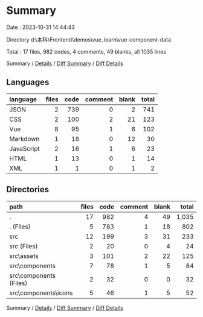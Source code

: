 # Summary

Date : 2023-10-31 14:44:43

Directory d:\\本科\\Frontend\\demos\\vue_learn\\vue-component-data

Total : 17 files,  982 codes, 4 comments, 49 blanks, all 1035 lines

Summary / [Details](details.md) / [Diff Summary](diff.md) / [Diff Details](diff-details.md)

## Languages
| language | files | code | comment | blank | total |
| :--- | ---: | ---: | ---: | ---: | ---: |
| JSON | 2 | 739 | 0 | 2 | 741 |
| CSS | 2 | 100 | 2 | 21 | 123 |
| Vue | 8 | 95 | 1 | 6 | 102 |
| Markdown | 1 | 18 | 0 | 12 | 30 |
| JavaScript | 2 | 16 | 1 | 6 | 23 |
| HTML | 1 | 13 | 0 | 1 | 14 |
| XML | 1 | 1 | 0 | 1 | 2 |

## Directories
| path | files | code | comment | blank | total |
| :--- | ---: | ---: | ---: | ---: | ---: |
| . | 17 | 982 | 4 | 49 | 1,035 |
| . (Files) | 5 | 783 | 1 | 18 | 802 |
| src | 12 | 199 | 3 | 31 | 233 |
| src (Files) | 2 | 20 | 0 | 4 | 24 |
| src\\assets | 3 | 101 | 2 | 22 | 125 |
| src\\components | 7 | 78 | 1 | 5 | 84 |
| src\\components (Files) | 2 | 32 | 0 | 0 | 32 |
| src\\components\\icons | 5 | 46 | 1 | 5 | 52 |

Summary / [Details](details.md) / [Diff Summary](diff.md) / [Diff Details](diff-details.md)